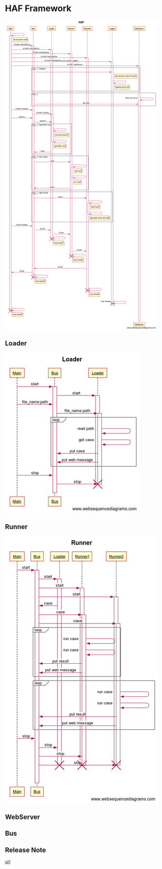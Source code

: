 # HAF Framework

![map](HAF-2.0.0.png)


## Loader

![map](Loader.png)


## Runner

![map](Runner.png)


## WebServer


## Bus


## Release Note

[url](releasenote.md)